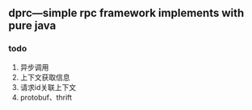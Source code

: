 ## dprc—simple rpc framework implements with pure java

### todo
1. 异步调用
2. 上下文获取信息
3. 请求id关联上下文
4. protobuf、thrift
